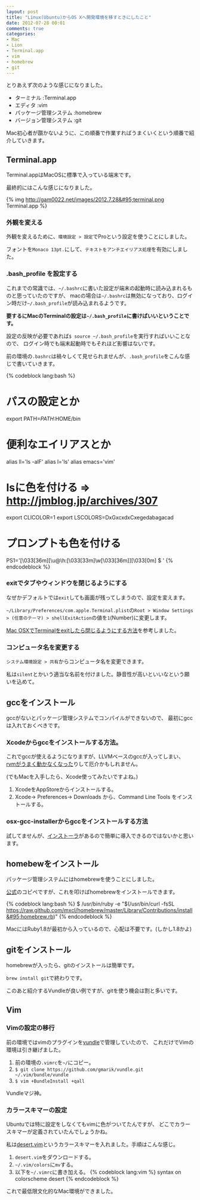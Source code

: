 ```yaml
---
layout: post
title: "Linux(Ubuntu)からOS Xへ開発環境を移すときにしたこと"
date: 2012-07-28 00:01
comments: true
categories: 
- Mac
- Lion
- Terminal.app
- vim
- homebrew
- git
---
```


とりあえず次のような感じになりました。

* ターミナル
:Terminal.app
* エディタ
:vim
* パッケージ管理システム
:homebrew
* バージョン管理システム
:git

Mac初心者が躓かないように、この順番で作業すればうまくいくという順番で紹介していきます。

## Terminal.app

Terminal.appはMacOSに標準で入っている端末です。

最終的にはこんな感じになりました。

{% img http://gam0022.net/images/2012.7.28&#95;terminal.png Terminal.app %}

### 外観を変える

外観を変えるために、`環境設定 > 設定`でProという設定を使うことにしました。

フォントを`Monaco 13pt.`にして、`テキストをアンチエイリアス処理`を有効にしました。

### .bash&#95;profile を設定する

これまでの常識では、`~/.bashrc`に書いた設定が端末の起動時に読み込まれるものと思っていたのですが、
macの場合は`~/.bashrc`は無効になっており、ログイン時だけ`~/.bash_profile`が読み込まれるようです。

**要するにMacのTerminalの設定は`~/.bash_profile`に書けばいいということです。**

設定の反映が必要であれば`$ source ~/.bash_profile`を実行すればいいことなので、
ログイン時でも端末起動時でもそれほど影響はないです。

前の環境の`.bashrc`は禍々しくて見せられませんが、`.bash_profile`をこんな感じで書いていきます。

{% codeblock lang:bash %}
# パスの設定とか
export PATH=$PATH:$HOME/bin

# 便利なエイリアスとか
alias ll='ls -alF'
alias l='ls'
alias emacs='vim'

# lsに色を付ける => http://jmblog.jp/archives/307
export CLICOLOR=1
export LSCOLORS=DxGxcxdxCxegedabagacad

# プロンプトも色を付ける
PS1='\[\033[36m\][\u@\h:\[\033[33m\]\w\[\033[36m\]]\[\033[0m\] \$ '
{% endcodeblock %}

### exitでタブやウィンドウを閉じるようにする

なぜかデフォルトでは`exit`しても画面が残ってしまうので、設定を変えます。

`~/Library/Preferences/com.apple.Terminal.plist`の`Root > Window Settings > (任意のテーマ) > shellExitAction`の値を`1`(Number)に変更します。

[Mac OSXでTerminalをexitしたら閉じるようにする方法](http://havelog.ayumusato.com/develop/others/e180-mac-terminal-exit2close.html)を参考しました。

### コンピュータ名を変更する

`システム環境設定 > 共有`からコンピュータ名を変更できます。

私は`silent`とかいう適当な名前を付けました。静音性が高いといいなという願いを込めて。

## gccをインストール

gccがないとパッケージ管理システムでコンパイルができないので、
最初にgccは入れておくべきです。

### Xcodeからgccをインストールする方法。

これでgccが使えるようになりますが、LLVMベースのgccが入ってしまい、
[rvmがうまく動かなくなった](http://gam0022.net/blog/2012/07/27/getting-started-with-ruby-on-rails-on-mac/)りして厄介かもしれません。

(でもMacを入手したら、Xcode使ってみたいですよね。)

1. XcodeをAppStoreからインストールする。
2. Xcode-> Preferences-> Downloads から、Command Line Tools をインストールする。

### osx-gcc-installerからgccをインストールする方法

試してませんが、[インストーラ](https://github.com/kennethreitz/osx-gcc-installer/)があるので簡単に導入できるのではないかと思います。

## homebewをインストール

パッケージ管理システムにはhomebrewを使うことにしました。

[公式](https://github.com/mxcl/homebrew/wiki/installation)のコピペですが、これを叩けばhomebrewをインストールできます。

{% codeblock lang:bash %}
$ /usr/bin/ruby -e "$(/usr/bin/curl -fsSL https://raw.github.com/mxcl/homebrew/master/Library/Contributions/install&#95;homebrew.rb)"
{% endcodeblock %}

MacにはRuby1.8が最初から入っているので、心配は不要です。(しかし1.8かよ)

## gitをインストール

homebrewが入ったら、gitのインストールは簡単です。

`brew install git`で終わりです。

このあと紹介するVundleが良い例ですが、gitを使う機会は割と多いです。

## Vim

### Vimの設定の移行

前の環境ではvimのプラグインを[vundle](https://github.com/gmarik/vundle/)で管理していたので、
これだけでVimの環境は引き継げました。

1. 前の環境の`.vimrc`を`~/`にコピー。
2. `$ git clone https://github.com/gmarik/vundle.git ~/.vim/bundle/vundle`
3. `$ vim +BundleInstall +qall`

Vundleマジ神。

### カラースキマーの設定

Ubuntuでは特に設定をしなくてもvimに色がついてたんですが、
どこでカラースキマーが定義されていたんでしょうかね。

私は[desert.vim](http://www.vim.org/scripts/script.php?script_id=105)というカラースキマーを入れました。手順はこんな感じ。

1. `desert.vim`をダウンロードする。
2. `~/.vim/colors`に`mv`する。
3. 以下を`~/.vimrc`に書き加える。
{% codeblock lang:vim %}
syntax on
colorscheme desert
{% endcodeblock %}


これで最低限文化的なMac環境ができました。
